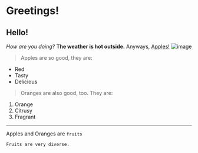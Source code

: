 # Greetings!
## Hello!
*How are you doing?*
**The weather is hot outside.**
Anyways, [Apples!](https://en.wikipedia.org/wiki/Apple)
![image](https://upload.wikimedia.org/wikipedia/commons/thumb/2/25/Alice_%28apple%29.jpg/180px-Alice_%28apple%29.jpg)
>Apples are so good, they are:
* Red
* Tasty
* Delicious
>Oranges are also good, too. They are:
1. Orange
2. Citrusy
3. Fragrant
---
Apples and Oranges are `fruits`
```
Fruits are very diverse.
```

